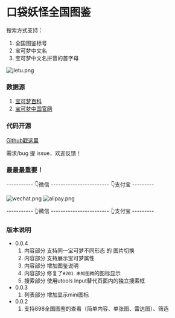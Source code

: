 # 口袋妖怪全国图鉴

搜索方式支持：
1. 全国图鉴标号
2. 宝可梦中文名
3. 宝可梦中文名拼音的首字母

![jietu.png](https://i.loli.net/2021/04/10/RsEr7bha4ZVyof3.png)

### 数据源
1. [宝可梦百科](https://wiki.52poke.com/wiki/%E5%AE%9D%E5%8F%AF%E6%A2%A6%E5%88%97%E8%A1%A8%EF%BC%88%E6%8C%89%E5%85%A8%E5%9B%BD%E5%9B%BE%E9%89%B4%E7%BC%96%E5%8F%B7%EF%BC%89)
2. [宝可梦中国官网](https://cn.portal-pokemon.com/play/pokedex)

### 代码开源

[Github戳这里](https://github.com/lanthree/pokemondex_vue)

需求/bug 提 issue，欢迎反馈！

### 最最最重要！
----------- 👇微信 ------------------------ 👇支付宝 ---------

![wechat.png](https://i.loli.net/2021/04/05/zVUGB8ZKLJOfI9N.png)
![alipay.png](https://i.loli.net/2021/04/05/w53W9u8OPdelKEo.png)


----------- 👆微信 ------------------------ 👆支付宝 ---------

### 版本说明

+ 0.0.4
    1. 内容部分 支持同一宝可梦不同形态 的 图片切换
    2. 内容部分 支持展示宝可梦属性
    3. 内容部分 增加图鉴说明
    4. 内容部分 修复了`#201 未知图腾`的图标显示
    5. 搜索部分 使用utools Input替代页面内的独立搜索框
+ 0.0.3
    1. 列表部分 增加显示mini图标
+ 0.0.2 
    1. 支持898全国图鉴的查看（简单内容、单张图、雷达图）、筛选